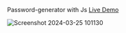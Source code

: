 Password-generator with Js [Live Demo](https://davit2605.github.io/Password-generator/)

![Screenshot 2024-03-25 101130](https://github.com/Davit2605/Davit2605.github.io/assets/125227660/5890834a-fe31-422a-a3fb-7f59e43d1705)

